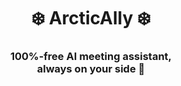 <div align="center">
 
# ❄️ ArcticAlly ❄️
### 100%-free AI meeting assistant,<br> always on your side 🙌

<br>

</div>
